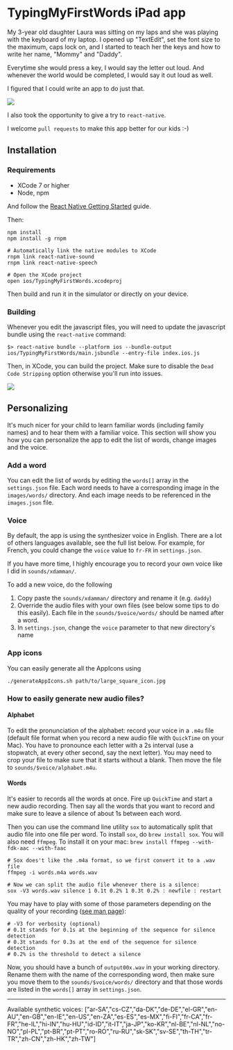 # TypingMyFirstWords iPad app

My 3-year old daughter Laura was sitting on my laps and she was playing with the keyboard of my laptop.
I opened up "TextEdit", set the font size to the maximum, caps lock on, and I started to teach her the keys and how to write her name, "Mommy" and "Daddy". 

Everytime she would press a key, I would say the letter out loud. And whenever the world would be completed, I would say it out loud as well. 

I figured that I could write an app to do just that.

![](http://cl.ly/1c0I1e3I0C34/IMG_0407.gif)

I also took the opportunity to give a try to `react-native`.

I welcome `pull requests` to make this app better for our kids :-)

## Installation

### Requirements

- XCode 7 or higher
- Node, npm

And follow the [React Native Getting Started](http://facebook.github.io/react-native/docs/getting-started.html) guide.

Then:
	
	npm install
    npm install -g rnpm 
    
	# Automatically link the native modules to XCode
    rnpm link react-native-sound
    rnpm link react-native-speech
    
	# Open the XCode project
	open ios/TypingMyFirstWords.xcodeproj
	
Then build and run it in the simulator or directly on your device.

### Building

Whenever you edit the javascript files, you will need to update the javascript bundle using the `react-native` command:

    $> react-native bundle --platform ios --bundle-output ios/TypingMyFirstWords/main.jsbundle --entry-file index.ios.js

Then, in XCode, you can build the project. Make sure to disable the `Dead Code Stripping` option otherwise you'll run into issues.

![](http://cl.ly/0n3T2u100p0p/Screen%20Shot%202015-12-27%20at%2010.25.50%20AM.png)

## Personalizing

It's much nicer for your child to learn familiar words (including family names) and to hear them with a familiar voice. This section will show you how you can personalize the app to edit the list of words, change images and the voice.

### Add a word

You can edit the list of words by editing the `words[]` array in the `settings.json` file.
Each word needs to have a corresponding image in the `images/words/` directory. And each image needs to be referenced in the `images.json` file.

### Voice

By default, the app is using the synthesizer voice in English. There are a lot of others languages available, see the full list below. For example, for French, you could change the `voice` value to `fr-FR` in `settings.json`.

If you have more time, I highly encourage you to record your own voice like I did in `sounds/xdamman/`.

To add a new voice, do the following

1. Copy paste the `sounds/xdamman/` directory and rename it (e.g. `daddy`)
1. Override the audio files with your own files (see below some tips to do this easily). Each file in the `sounds/$voice/words/` should be named after a word.
1. In `settings.json`, change the `voice` parameter to that new directory's name

### App icons

You can easily generate all the AppIcons using

    ./generateAppIcons.sh path/to/large_square_icon.jpg
    

### How to easily generate new audio files?

#### Alphabet

To edit the pronunciation of the alphabet: record your voice in a `.m4u` file (default file format when you record a new audio file with `QuickTime` on your Mac). You have to pronounce each letter with a 2s interval (use a stopwatch, at every other second, say the next letter). You may need to crop your file to make sure that it starts without a blank. Then move the file to `sounds/$voice/alphabet.m4u`. 

#### Words

It's easier to records all the words at once. Fire up `QuickTime` and start a new audio recording. Then say all the words that you want to record and make sure to leave a silence of about 1s between each word.

Then you can use the command line utility `sox` to automatically split that audio file into one file per word. To install `sox`, do `brew install sox`.
You will also need `ffmpeg`. To install it on your mac: `brew install ffmpeg --with-fdk-aac --with-faac`

    # Sox does't like the .m4a format, so we first convert it to a .wav file
	ffmpeg -i words.m4a words.wav

	# Now we can split the audio file whenever there is a silence:
	sox -V3 words.wav silence 1 0.1t 0.2% 1 0.3t 0.2% : newfile : restart
	
You may have to play with some of those parameters depending on the quality of your recording ([see man page](http://sox.sourceforge.net/sox.html)):


	# -V3 for verbosity (optional)
	# 0.1t stands for 0.1s at the beginning of the sequence for silence detection
	# 0.3t stands for 0.3s at the end of the sequence for silence detection
	# 0.2% is the threshold to detect a silence
	
Now, you should have a bunch of `output00x.wav` in your working directory. Rename them with the name of the corresponding word, then make sure you move them to the `sounds/$voice/words/` directory and that those words are listed in the `words[]` array in `settings.json`.


---

Available synthetic voices: 
["ar-SA","cs-CZ","da-DK","de-DE","el-GR","en-AU","en-GB","en-IE","en-US","en-ZA","es-ES","es-MX","fi-FI","fr-CA","fr-FR","he-IL","hi-IN","hu-HU","id-ID","it-IT","ja-JP","ko-KR","nl-BE","nl-NL","no-NO","pl-PL","pt-BR","pt-PT","ro-RO","ru-RU","sk-SK","sv-SE","th-TH","tr-TR","zh-CN","zh-HK","zh-TW"]